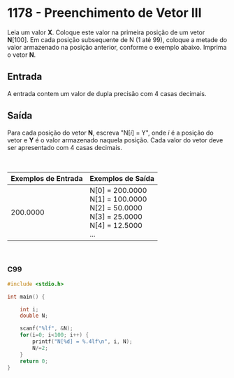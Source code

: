 1178 - Preenchimento de Vetor III
=================================

Leia um valor **X**. Coloque este valor na primeira posição de um vetor **N**\[100\]. Em cada posição subsequente de N (1 até 99), coloque a metade do valor armazenado na posição anterior, conforme o exemplo abaixo. Imprima o vetor **N**.

Entrada
-------

A entrada contem um valor de dupla precisão com 4 casas decimais.

Saída
-----

Para cada posição do vetor **N**, escreva "N\[_i_\] = Y", onde _i_ é a posição do vetor e **Y** é o valor armazenado naquela posição. Cada valor do vetor deve ser apresentado com 4 casas decimais.

&nbsp;

| Exemplos de Entrada | Exemplos de Saída         |
|---------------------|---------------------------|
| 200.0000            | N\[0\] = 200.0000 <br/> N\[1\] = 100.0000 <br/> N\[2\] = 50.0000 <br/> N\[3\] = 25.0000 <br/> N\[4\] = 12.5000 <br/> ... |

&nbsp;

### C99

```c
#include <stdio.h>

int main() {

    int i;
    double N;

    scanf("%lf", &N);
    for(i=0; i<100; i++) {
        printf("N[%d] = %.4lf\n", i, N);
        N/=2;
    }
    return 0;
}
```
